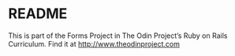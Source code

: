 # README

This is part of the Forms Project in The Odin Project’s Ruby on Rails Curriculum. Find it at <http://www.theodinproject.com>
